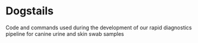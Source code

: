 # Dogstails
Code and commands used during the development of our rapid diagnostics pipeline for canine urine and skin swab samples

